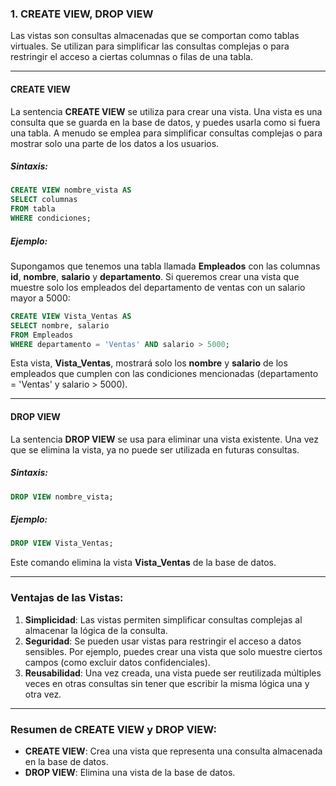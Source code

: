 
### 1. **CREATE VIEW, DROP VIEW**

Las vistas son consultas almacenadas que se comportan como tablas virtuales. Se utilizan para simplificar las consultas complejas o para restringir el acceso a ciertas columnas o filas de una tabla.

---

#### **CREATE VIEW**

La sentencia **CREATE VIEW** se utiliza para crear una vista. Una vista es una consulta que se guarda en la base de datos, y puedes usarla como si fuera una tabla. A menudo se emplea para simplificar consultas complejas o para mostrar solo una parte de los datos a los usuarios.

##### Sintaxis:

```sql
CREATE VIEW nombre_vista AS
SELECT columnas
FROM tabla
WHERE condiciones;
```

##### Ejemplo:

Supongamos que tenemos una tabla llamada **Empleados** con las columnas **id**, **nombre**, **salario** y **departamento**. Si queremos crear una vista que muestre solo los empleados del departamento de ventas con un salario mayor a 5000:

```sql
CREATE VIEW Vista_Ventas AS
SELECT nombre, salario
FROM Empleados
WHERE departamento = 'Ventas' AND salario > 5000;
```

Esta vista, **Vista_Ventas**, mostrará solo los **nombre** y **salario** de los empleados que cumplen con las condiciones mencionadas (departamento = 'Ventas' y salario > 5000).

---

#### **DROP VIEW**

La sentencia **DROP VIEW** se usa para eliminar una vista existente. Una vez que se elimina la vista, ya no puede ser utilizada en futuras consultas.

##### Sintaxis:

```sql
DROP VIEW nombre_vista;
```

##### Ejemplo:

```sql
DROP VIEW Vista_Ventas;
```

Este comando elimina la vista **Vista_Ventas** de la base de datos.

---

### Ventajas de las Vistas:

1. **Simplicidad**: Las vistas permiten simplificar consultas complejas al almacenar la lógica de la consulta.
2. **Seguridad**: Se pueden usar vistas para restringir el acceso a datos sensibles. Por ejemplo, puedes crear una vista que solo muestre ciertos campos (como excluir datos confidenciales).
3. **Reusabilidad**: Una vez creada, una vista puede ser reutilizada múltiples veces en otras consultas sin tener que escribir la misma lógica una y otra vez.

---

### Resumen de **CREATE VIEW** y **DROP VIEW**:

- **CREATE VIEW**: Crea una vista que representa una consulta almacenada en la base de datos.
- **DROP VIEW**: Elimina una vista de la base de datos.

